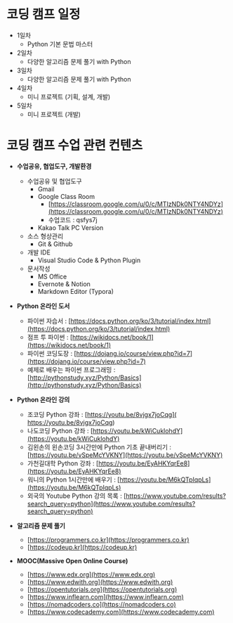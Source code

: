 # 코딩 캠프 일정

* 1일차
  * Python 기본 문법 마스터
* 2일차
  * 다양한 알고리즘 문제 풀기 with Python
* 3일차
  * 다양한 알고리즘 문제 풀기 with Python
* 4일차
  * 미니 프로젝트 (기획, 설계, 개발)
* 5일차
  * 미니 프로젝트 (개발)



# 코딩 캠프 수업 관련 컨텐츠

* **수업공유, 협업도구, 개발환경**
  
  * 수업공유 및 협업도구
    * Gmail 
    * Google Class Room
      * [https://classroom.google.com/u/0/c/MTIzNDk0NTY4NDYz](https://classroom.google.com/u/0/c/MTIzNDk0NTY4NDYz)
      * 수업코드 : qsfys7j
    * Kakao Talk PC Version
  * 소스 형상관리
    * Git & Github
  * 개발 IDE
    * Visual Studio Code & Python Plugin 
  * 문서작성
    * MS Office
    * Evernote & Notion
    * Markdown Editor (Typora)
  
* **Python 온라인 도서**
  
  * 파이썬 자습서 : [https://docs.python.org/ko/3/tutorial/index.html](https://docs.python.org/ko/3/tutorial/index.html)
  * 점프 투 파이썬 : [https://wikidocs.net/book/1](https://wikidocs.net/book/1)
  * 파이썬 코딩도장 : [https://dojang.io/course/view.php?id=7](https://dojang.io/course/view.php?id=7)
  * 예제로 배우는 파이썬 프로그래밍 : [http://pythonstudy.xyz/Python/Basics](http://pythonstudy.xyz/Python/Basics)
  
* **Python 온라인 강의**
  * 조코딩 Python 강좌 : [https://youtu.be/8vjgx7joCqg]( https://youtu.be/8vjgx7joCqg)
  * 나도코딩 Python 강좌 : [https://youtu.be/kWiCuklohdY](https://youtu.be/kWiCuklohdY)
  * 김왼손의 왼손코딩 3시간만에 Python 기초 끝내버리기 : [https://youtu.be/vSpeMcYVKNY](https://youtu.be/vSpeMcYVKNY)
  * 가천길대학 Python 강좌 : [https://youtu.be/EyAHKYqrEe8](https://youtu.be/EyAHKYqrEe8)
  * 워니의 Python 1시간만에 배우기 : [https://youtu.be/M6kQTpIqpLs](https://youtu.be/M6kQTpIqpLs)
  * 외국의 Youtube Python 강의 목록 : [https://www.youtube.com/results?search_query=python](https://www.youtube.com/results?search_query=python)
  
* **알고리즘 문제 풀기**
  * [https://programmers.co.kr](https://programmers.co.kr)
  * [https://codeup.kr](https://codeup.kr)

* **MOOC(Massive Open Online Course)**
  
  * [https://www.edx.org](https://www.edx.org)
  * [https://www.edwith.org](https://www.edwith.org)
  * [https://opentutorials.org](https://opentutorials.org)
  * [https://www.inflearn.com](https://www.inflearn.com)
  * [https://nomadcoders.co](https://nomadcoders.co)
  * [https://www.codecademy.com](https://www.codecademy.com)
  
  

